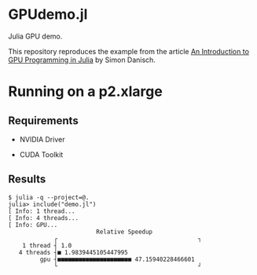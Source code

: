 # GPUdemo.jl

Julia GPU demo.

This repository reproduces the example from the
article [An Introduction to GPU Programming in Julia](https://nextjournal.com/sdanisch/julia-gpu-programming)
by Simon Danisch.

# Running on a p2.xlarge

## Requirements

* NVIDIA Driver

* CUDA Toolkit

## Results

```
$ julia -q --project=@.
julia> include("demo.jl")
[ Info: 1 thread...
[ Info: 4 threads...
[ Info: GPU...
                         Relative Speedup
             ┌                                        ┐
    1 thread ┤ 1.0
   4 threads ┤■ 1.9839445105447995
         gpu ┤■■■■■■■■■■■■■■■■■■■■■ 47.15940228466601
             └                                        ┘
             
             
